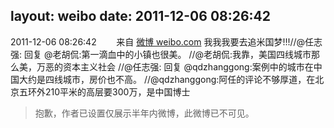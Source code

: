 layout: weibo
date: 2011-12-06 08:26:42
---
<meta name="referrer" content="no-referrer" />

2011-12-06 08:26:42  &nbsp;&nbsp;&nbsp;&nbsp;&nbsp;&nbsp; 来自 <a href="http://weibo.com/" rel="nofollow">微博 weibo.com</a>
我我我要去追米国梦!!!//@任志强: 回复 @老胡侃:第一滴血中的小镇也很美。 //@老胡侃:我靠，美国四线城市那么美，万恶的资本主义社会 //@任志强: 回复 @qdzhanggong:案例中的城市在中国大约是四线城市，房价也不高。 //@qdzhanggong:阿任的评论不够厚道，在北京五环外210平米的高层要300万，是中国博士
>  抱歉，作者已设置仅展示半年内微博，此微博已不可见。 ​​​
